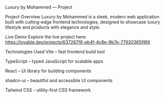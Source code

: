 Luxury by Mohammed — Project

Project Overview
Luxury by Mohammed is a sleek, modern web application built with cutting-edge frontend technologies, designed to showcase luxury lifestyle and products with elegance and style.

Live Demo
Explore the live project here:
https://lovable.dev/projects/637267f6-eb4f-4c8e-9b7e-77920365f9f4

Technologies Used
Vite – fast frontend build tool

TypeScript – typed JavaScript for scalable apps

React – UI library for building components

shadcn-ui – beautiful and accessible UI components

Tailwind CSS – utility-first CSS framework

